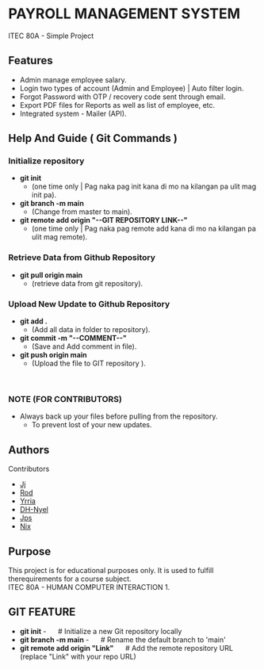 <p align="center">
<!--   <img src="YOUR_LOGO_IMAGE_URL" alt="Logo" width="200"/> -->
</p>

# PAYROLL MANAGEMENT SYSTEM 

ITEC 80A - Simple Project

## Features

* Admin manage employee salary.
* Login two types of account (Admin and Employee) | Auto filter login.
* Forgot Password with OTP / recovery code sent through email.
* Export PDF files for Reports as well as list of employee, etc.
* Integrated system - Mailer (API).

## Help And Guide ( Git Commands )

### Initialize repository

* **git init**
    * (one time only | Pag naka pag init kana di mo na kilangan pa ulit mag init pa).
* **git branch -m main**
    * (Change from master to main).
* **git remote add origin "--GIT REPOSITORY LINK--"**
    * (one time only | Pag naka pag remote add kana di mo na kilangan pa ulit mag remote).
 
### Retrieve Data from Github Repository

* **git pull origin main**
    * (retrieve data from git repository).
      
### Upload New Update to Github Repository

* **git add .**
    * (Add all data in folder to repository).
* **git commit -m "--COMMENT--"**
    * (Save and Add comment in file).
* **git push origin main**
    * (Upload the file to GIT repository ).
<br/>

### NOTE (FOR CONTRIBUTORS)
* Always back up your files before pulling from the repository.
    * To prevent lost of your new updates.

## Authors

Contributors
* [Jj](https://github.com/jjharvey00)
* [Rod](https://github.com/Rodney22-blimp)
* [Yrria](https://github.com/Yrria)
* [DH-Nyel](https://github.com/karinaonly)
* [Jps](https://github.com/JPMacaspac)
* [Nix](https://github.com/6nix)


## Purpose

This project is for educational purposes only. It is used to fulfill therequirements for a course subject.
<br/>
ITEC 80A - HUMAN COMPUTER INTERACTION 1.


## GIT FEATURE

* **git init** - &nbsp;&nbsp;&nbsp;&nbsp; # Initialize a new Git repository locally
* **git branch -m main** - &nbsp;&nbsp;&nbsp;&nbsp; # Rename the default branch to 'main'
* **git remote add origin "Link"** &nbsp;&nbsp;&nbsp;&nbsp; # Add the remote repository URL (replace "Link" with your repo URL)


